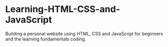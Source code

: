 # Learning-HTML-CSS-and-JavaScript
Building a personal website using HTML, CSS and JavaScript for beginners and the learning fundamentals coding.
